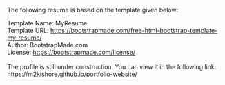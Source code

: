 The following resume is based on the template given below:<br/>

Template Name: MyResume<br/>
Template URL: https://bootstrapmade.com/free-html-bootstrap-template-my-resume/<br/>
Author: BootstrapMade.com<br/>
License: https://bootstrapmade.com/license/<br/>
<br/>
The profile is still under construction. You can view it in the following link: https://m2kishore.github.io/portfolio-website/
